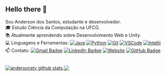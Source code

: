 ## Hello there 👋
Sou Anderson dos Santos, estudante e desenvolvedor.
<br/>🎓 Estudo Ciência da Computação na UFCG.
<br/>📚 Atualmente aprendendo sobre Desenvolvimento Web e Unity.
<br/>💻 Linguagens e Ferramentas: 
[![Java](https://img.shields.io/badge/-Java-333333?style=flat&logo=Java&logoColor=orange)](https://www.java.com/)
[![Python](https://img.shields.io/badge/-Python-333333?style=flat&logo=Python&logoColor=blue)](https://www.python.org/)
[![Git](https://img.shields.io/badge/-Git-333333?style=flat&logo=Git&logoColor=orange)](https://git-scm.com/)
[![VSCode](https://img.shields.io/badge/-Visual_Studio_Code-333333?style=flat&logo=visualstudiocode&logoColor=blue)](https://code.visualstudio.com/)
[![Intellij](https://img.shields.io/badge/-Intellij-333333?style=flat&logo=intellijidea&logoColor=white)](https://www.jetbrains.com/idea/)
<br/>📫 Contato: [![Gmail Badge](https://img.shields.io/badge/-anderson.santos.silva@ccc.ufcg.edu.br-c14438?style=flat-square&logo=Gmail&logoColor=white&link=mailto:anderson.santos.silva@ccc.ufcg.edu.br)](mailto:anderson.santos.silva@ccc.ufcg.edu.br)
[![LinkedIn Badge](https://img.shields.io/badge/-Anderson_Santos-blue?style=flat-square&logo=Linkedin&logoColor=white&link=www.linkedin.com/in/anderson-dos-santos-81101017a/)](https://www.linkedin.com/in/anderson-dos-santos-81101017a/)
[![Website](https://img.shields.io/badge/-andersonstv.github.io-black?link=https://andersonstv.github.io/&logo=githubpages)](https://andersonstv.github.io/)
[![GitHub Badge](https://img.shields.io/github/followers/andersonstv?label=follow&style=social)](https://github.com/andersonstv)

<br/>

<a href="https://github.com/andersonstv">
 <img align="center" src="https://github-readme-stats.vercel.app/api?username=andersonstv&show_icons=true&theme=dracula&line_height=27" alt="andersonstv github stats"/>
</a>
<a href="https://github.com/andersonstv">
  <img align="center" src="https://github-readme-stats.vercel.app/api/top-langs/?username=andersonstv&theme=dracula&hide_langs_below=1" />
</a>

